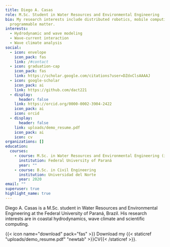 ```yaml
---
title: Diego A. Casas
role: M.Sc. Student in Water Resources and Environmental Engineering
bio: My research interests include distributed robotics, mobile computing and
  programmable matter.
interests:
  - Hydrodynamic and wave modeling
  - Wave-current interaction
  - Wave climate analysis
social:
  - icon: envelope
    icon_pack: fas
    link: /#contact
  - icon: graduation-cap
    icon_pack: fas
    link: https://scholar.google.com/citations?user=DZdxClsAAAAJ
  - icon: google-scholar
    icon_pack: ai
    link: https://github.com/dact221
  - display:
      header: false
    link: https://orcid.org/0000-0002-3904-2422
    icon_pack: ai
    icon: orcid
  - display:
      header: false
    link: uploads/demo_resume.pdf
    icon_pack: ai
    icon: cv
organizations: []
education:
  courses:
    - course: M.Sc. in Water Resources and Environmental Engineering (in progress)
      institution: Federal University of Paraná
      year: ""
    - course: B.Sc. in Civil Engineering
      institution: Universidad del Norte
      year: 2020
email: ""
superuser: true
highlight_name: true
---
```

D﻿iego A. Casas is a M.Sc. student in Water Resources and Environmental Engineering at the Federal University of Paraná, Brazil. His research interests are in coastal hydrodynamics, wave climate and scientific computing.

{{< icon name="download" pack="fas" >}} Download my {{< staticref "uploads/demo_resume.pdf" "newtab" >}}CV{{< /staticref >}}.